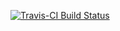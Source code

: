 [![Travis-CI Build Status](https://travis-ci.org/DominikMueller64/Meiosis.svg?branch=master)](https://travis-ci.org/DominikMueller64/Meiosis)
